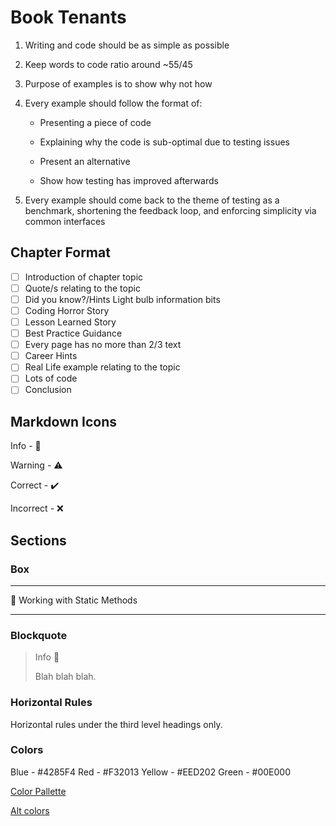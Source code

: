# Book Tenants

1. Writing and code should be as simple as possible

2. Keep words to code ratio around ~55/45

3. Purpose of examples is to show why not how

4. Every example should follow the format of:

   - Presenting a piece of code

   - Explaining why the code is sub-optimal due to testing issues

   - Present an alternative

   - Show how testing has improved afterwards

5. Every example should come back to the theme of testing as a benchmark, shortening the feedback loop, and enforcing simplicity via common interfaces

## Chapter Format

- [ ] Introduction of chapter topic
- [ ] Quote/s relating to the topic
- [ ] Did you know?/Hints Light bulb information bits
- [ ] Coding Horror Story
- [ ] Lesson Learned Story
- [ ] Best Practice Guidance
- [ ] Every page has no more than 2/3 text
- [ ] Career Hints
- [ ] Real Life example relating to the topic
- [ ] Lots of code
- [ ] Conclusion

## Markdown Icons

Info - :large_blue_circle:

Warning - :warning:

Correct - :heavy_check_mark:

Incorrect - :x:

## Sections

### Box

---
:large_blue_circle: Working with Static Methods

---

### Blockquote

> Info :large_blue_circle:
>
> Blah blah blah.

### Horizontal Rules

Horizontal rules under the third level headings only.

### Colors

Blue - #4285F4
Red - #F32013
Yellow - #EED202
Green - #00E000

[Color Pallette](https://coolors.co/4285f4-00e000-eed202-f32013)

[Alt colors](https://coolors.co/b81d13-efb700-008450-005a8c)

